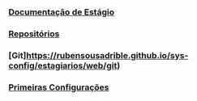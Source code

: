 ### [Documentação de Estágio](https://rubensousadrible.github.io/sys-config/estagiarios/web/documentacaoestagio0)

### [Repositórios](https://rubensousadrible.github.io/sys-config/estagiarios/web/repositorios)

### [Git]https://rubensousadrible.github.io/sys-config/estagiarios/web/git)

### [Primeiras Configurações](https://rubensousadrible.github.io/sys-config/estagiarios/web/primeirasconfigs)
